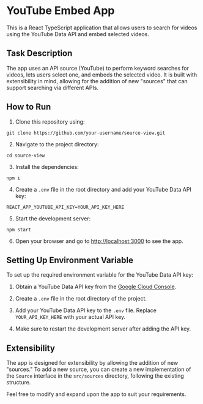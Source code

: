 # YouTube Embed App

This is a React TypeScript application that allows users to search for videos using the YouTube Data API and embed selected videos.

## Task Description

The app uses an API source (YouTube) to perform keyword searches for videos, lets users select one, and embeds the selected video. It is built with extensibility in mind, allowing for the addition of new "sources" that can support searching via different APIs.

## How to Run

1. Clone this repository using:

```
git clone https://github.com/your-username/source-view.git
```

2. Navigate to the project directory:

```
cd source-view
```

3. Install the dependencies:

```
npm i
```

4. Create a `.env` file in the root directory and add your YouTube Data API key:

```
REACT_APP_YOUTUBE_API_KEY=YOUR_API_KEY_HERE
```

5. Start the development server:

```
npm start
```

6. Open your browser and go to [http://localhost:3000](http://localhost:3000) to see the app.

## Setting Up Environment Variable

To set up the required environment variable for the YouTube Data API key:

1. Obtain a YouTube Data API key from the [Google Cloud Console](https://console.cloud.google.com/).

2. Create a `.env` file in the root directory of the project.

3. Add your YouTube Data API key to the `.env` file. Replace `YOUR_API_KEY_HERE` with your actual API key.

4. Make sure to restart the development server after adding the API key.

## Extensibility

The app is designed for extensibility by allowing the addition of new "sources." To add a new source, you can create a new implementation of the `Source` interface in the `src/sources` directory, following the existing structure.

Feel free to modify and expand upon the app to suit your requirements.
